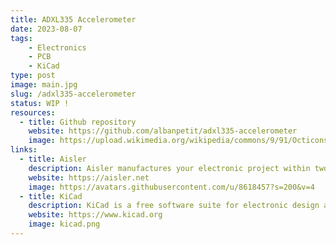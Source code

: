 ```yaml
---
title: ADXL335 Accelerometer
date: 2023-08-07
tags:
    - Electronics
    - PCB
    - KiCad
type: post
image: main.jpg
slug: /adxl335-accelerometer
status: WIP !
resources:
  - title: Github repository
    website: https://github.com/albanpetit/adxl335-accelerometer
    image: https://upload.wikimedia.org/wikipedia/commons/9/91/Octicons-mark-github.svg
links:
  - title: Aisler
    description: Aisler manufactures your electronic project within two business days and ships it to you world-wide at affordable prices.
    website: https://aisler.net
    image: https://avatars.githubusercontent.com/u/8618457?s=200&v=4
  - title: KiCad
    description: KiCad is a free software suite for electronic design automation. It facilitates the design and simulation of electronic hardware. It features an integrated environment for schematic capture, PCB layout, manufacturing file viewing, ngspice-provided SPICE simulation, and engineering calculation.
    website: https://www.kicad.org
    image: kicad.png
---
```

